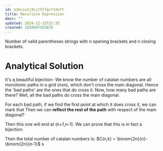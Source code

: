 ```yaml
---
id: p2bziw2j9sjt5f7gvf1deft
title: Recursive Expression
desc: ""
updated: 2024-12-15T22:35
created: 1658947265876
---
```

Number of valid parentheses strings with n opening brackets and n closing brackets.

# Analytical Solution

It's q beautiful bijection- 
We know the number of catalan numbers are all monotonic paths in a grid (nxn), which don't cross the main diagonal.
Hence the 'bad paths' are the ones that do cross it.
Now, how many bad paths are there?
Well, all the bad paths do cross the main diagonal.

For each bad path, if we find the first point at which it does cross it, we can mark that
Then we can **reflect the rest of the path** with respect of the main diagonal?

Then this one will end at (n+1,n-1). 
We can prove that this is in fact a bijection.

Then the total number of catalan numbers is:
$C(n,k) = \binom{2n}{n}-\binom{2n}{n-1}$
s

